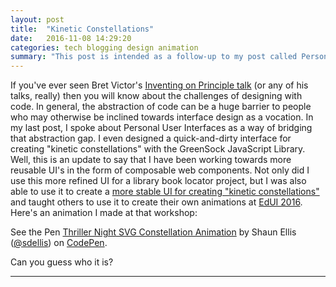 ```yaml
---
layout: post
title:  "Kinetic Constellations"
date:   2016-11-08 14:29:20
categories: tech blogging design animation
summary: "This post is intended as a follow-up to my post called Personal User Interfaces. In that article I talked about how animating through code is often frustrating because of the lack of instant feedback due to the abstract nature of programming, and came up with a quick and dirty UI to help me animate a constellation.  I this article I introduce a more robust UI, that can be reused for a variety of purposes."
---
```


If you've ever seen Bret Victor's [Inventing on Principle talk](https://www.youtube.com/watch?v=PUv66718DII) (or any of his talks, really) then you will know about the challenges of designing with code.  In general, the abstraction of code can be a huge barrier to people who may otherwise be inclined towards interface design as a vocation. In my last post, I spoke about Personal User Interfaces as a way of bridging that abstraction gap.  I even designed a quick-and-dirty interface for creating "kinetic constellations" with the GreenSock JavaScript Library.  Well, this is an update to say that I have been working towards more reusable UI's in the form of composable web components.  Not only did I use this more refined UI for a library book locator project, but I was also able to use it to create a [more stable UI for creating "kinetic constellations"](http://sdellis.com/svg-draw-component/examples/gif.html) and taught others to use it to create their own animations at [EdUI 2016](http://eduiconf.org/sessions/javascript-animation/).  Here's an animation I made at that workshop:

<p data-height="399" data-theme-id="0" data-slug-hash="PGLLwx" data-default-tab="result" data-user="sdellis" data-embed-version="2" data-pen-title="Thriller Night SVG Constellation Animation" class="codepen">See the Pen <a href="https://codepen.io/sdellis/pen/PGLLwx/">Thriller Night SVG Constellation Animation</a> by Shaun Ellis (<a href="http://codepen.io/sdellis">@sdellis</a>) on <a href="http://codepen.io">CodePen</a>.</p>
<script async src="https://production-assets.codepen.io/assets/embed/ei.js"></script>

Can you guess who it is?

----
